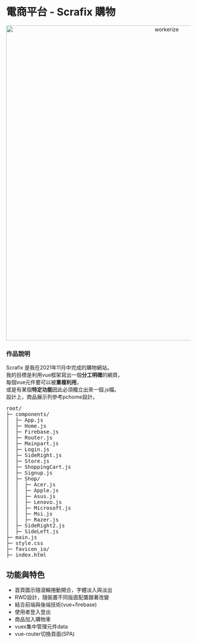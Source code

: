 # 電商平台 - Scrafix 購物 
<p align="center"><img src="https://i.ibb.co/wpjp0LR/LIST-UM.png" width="860" alt="workerize"></p>
<h3>作品說明</h3>
Scrafix 是我在2021年11月中完成的購物網站。<br>
我的目標是利用vue框架寫出一個<strong>分工明確</strong>的網頁，<br>
每個vue元件要可以被<strong>重複利用</strong>，<br>
或是有某個<strong>特定功能</strong>因此必須獨立出來一個.js檔。<br>
設計上，商品展示列參考pchome設計。
<br>
<pre>
root/
├─ components/
│  ├─ App.js
│  ├─ Home.js
│  ├─ Firebase.js
│  ├─ Router.js
│  ├─ Mainpart.js
│  ├─ Login.js
│  ├─ SideRight.js
│  ├─ Store.js
│  ├─ ShoppingCart.js
│  ├─ Signup.js
│  ├─ Shop/
│  │  ├─ Acer.js
│  │  ├─ Apple.js
│  │  ├─ Asus.js
│  │  ├─ Lenovo.js
│  │  ├─ Microsoft.js
│  │  ├─ Msi.js
│  │  ├─ Razer.js
│  ├─ SideRight2.js
│  ├─ SideLeft.js
├─ main.js
├─ style.css
├─ favicon_io/
├─ index.html
</pre>
  <h2>功能與特色</h2>
<ul>
  <li>首頁圖示隨滾輪捲動開合，字體淡入與淡出</li>
  <li>RWD設計，隨裝置不同版面配置跟著改變</li>
  <li>結合前端與後端技術(vue+firebase)</li>
  <li>使用者登入登出</li>
  <li>商品加入購物車</li>
  <li>vuex集中管理元件data</li>
  <li>vue-router切換頁面(SPA)</li>
</ul>

